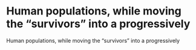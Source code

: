 # Human populations, while moving the “survivors” into a progressively

Human populations, while moving the “survivors” into a progressively
